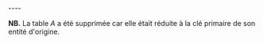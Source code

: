 <!-- Generated by Mocodo 4.0.0 -->

<br>
----


**NB.** La table _A_ a été supprimée car elle était réduite à la clé primaire de son entité d'origine.
